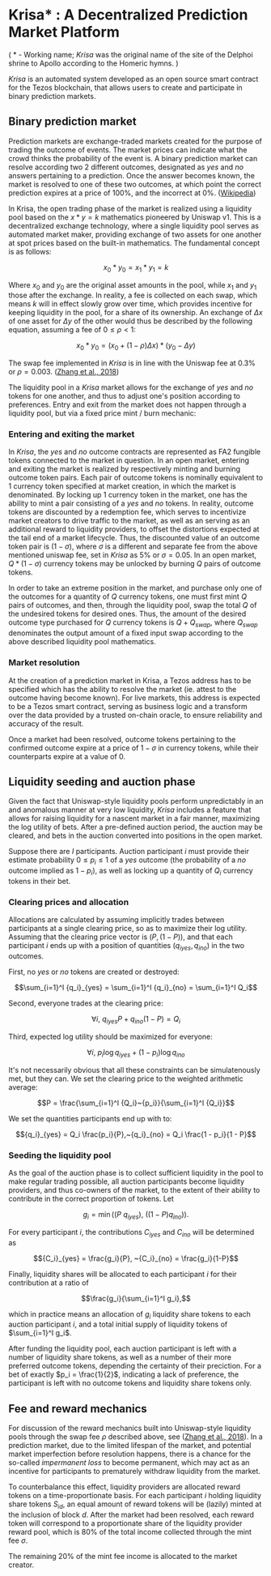 # Krisa* : A Decentralized Prediction Market Platform

( * - Working name; *Krisa* was the original name of the site of the Delphoi shrine to Apollo according to the Homeric hymns. )

*Krisa* is an automated system developed as an open source smart contract for the Tezos blockchain, that allows users to create and participate in binary prediction markets.

## Binary prediction market

Prediction markets are exchange-traded markets created for the purpose of trading the outcome of events. The market prices can indicate what the crowd thinks the probability of the event is. A binary prediction market can resolve according two $2$ different outcomes, designated as $yes$ and $no$ answers pertaining to a prediction. Once the answer becomes known, the market is resolved to one of these two outcomes, at which point the correct prediction expires at a price of $100\%$, and the incorrect at $0\%$. ([Wikipedia](https://en.wikipedia.org/wiki/Prediction_market))

In Krisa, the open trading phase of the market is realized using a liquidity pool based on the $x * y = k$ mathematics pioneered by Uniswap v1. This is a decentralized exchange technology, where a single liquidity pool serves as automated market maker, providing exchange of two assets for one another at spot prices based on the built-in mathematics. The fundamental concept is as follows:

$$x_0 * y_0 = x_1 * y_1 = k$$

Where $x_0$ and $y_0$ are the original asset amounts in the pool, while $x_1$ and $y_1$ those after the exchange. In reality, a fee is collected on each swap, which means $k$ will in effect slowly grow over time, which provides incentive for keeping liquidity in the pool, for a share of its ownership. An exchange of $\Delta x$ of one asset for $\Delta y$ of the other would thus be described by the following equation, assuming a fee of $0 \leq \rho \lt 1$:

$$x_0 * y_0 = (x_0 + (1-\rho)\Delta x) * (y_0 - \Delta y) $$

The swap fee implemented in *Krisa* is in line with the Uniswap fee at $0.3\%$ or $\rho = 0.003$. ([Zhang et al., 2018](https://github.com/runtimeverification/verified-smart-contracts/blob/uniswap/uniswap/x-y-k.pdf))

The liquidity pool in a *Krisa* market allows for the exchange of $yes$ and $no$ tokens for one another, and thus to adjust one's position according to preferences. Entry and exit from the market does not happen through a liquidity pool, but via a fixed price mint / burn mechanic:

### Entering and exiting the market

In *Krisa*, the $yes$ and $no$ outcome contracts are represented as FA2 fungible tokens connected to the market in question. In an open market, entering and exiting the market is realized by respectively minting and burning outcome token pairs. Each pair of outcome tokens is nominally equivalent to $1$ currency token specified at market creation, in which the market is denominated. By locking up $1$ currency token in the market, one has the ability to mint a pair consisting of a $yes$ and $no$ tokens. In reality, outcome tokens are discounted by a redemption fee, which serves to incentivize market creators to drive traffic to the market, as well as an serving as an additional reward to liquidity providers, to offset the distortions expected at the tail end of a market lifecycle. Thus, the discounted value of an outcome token pair is $(1 - \sigma)$, where $\sigma$ is a different and separate fee from the above mentioned uniswap fee, set in *Krisa* as $5\%$ or $\sigma = 0.05$. In an open market, $Q * (1 - \sigma)$ currency tokens may be unlocked by burning $Q$ pairs of outcome tokens.

In order to take an extreme position in the market, and purchase only one of the outcomes for a quantity of $Q$ currency tokens, one must first mint $Q$ pairs of outcomes, and then, through the liquidity pool, swap the total $Q$ of the undesired tokens for desired ones. Thus, the amount of the desired outcome type purchased for $Q$ currency tokens is $Q + Q_{swap}$, where $Q_{swap}$ denominates the output amount of a fixed input swap according to the above described liquidity pool mathematics.

### Market resolution

At the creation of a prediction market in Krisa, a Tezos address has to be specified which has the ability to resolve the market (ie. attest to the outcome having become known). For live markets, this address is expected to be a Tezos smart contract, serving as business logic and a transform over the data provided by a trusted on-chain oracle, to ensure reliability and accuracy of the result.

Once a market had been resolved, outcome tokens pertaining to the confirmed outcome expire at a price of $1 - \sigma$ in currency tokens, while their counterparts expire at a value of $0$.

## Liquidity seeding and auction phase

Given the fact that Uniswap-style liquidity pools perform unpredictably in an and anomalous manner at very low liquidity, *Krisa* includes a feature that allows for raising liquidity for a nascent market in a fair manner, maximizing the log utility of bets. After a pre-defined auction period, the auction may be cleared, and bets in the auction converted into positions in the open market.

Suppose there are $I$ participants. Auction participant $i$ must provide their estimate probability $0 \le p_i \le 1$ of a $yes$ outcome (the probability of a $no$ outcome implied as $1 - p_i$), as well as locking up a quantity of $Q_i$ currency tokens in their bet.

### Clearing prices and allocation

Allocations are calculated by assuming implicitly trades between participants at a single clearing price, so as to maximize their log utility. Assuming that the clearing price vector is $(P, (1-P))$, and that each participant $i$ ends up with a position of quantities $({q_i}_{yes}, {q_i}_{no})$ in the two outcomes.

First, no $yes$ or $no$ tokens are created or destroyed:

$$\sum_{i=1}^I {q_i}_{yes} = \sum_{i=1}^I {q_i}_{no} = \sum_{i=1}^I Q_i$$

Second, everyone trades at the clearing price:

$$\forall i,~{q_i}_{yes} P + {q_i}_{no} (1 - P) = Q_i$$

Third, expected log utility should be maximized for everyone:

$$\forall i,~{p_i} \log {q_i}_{yes} + (1 - {p_i}) \log {q_i}_{no}$$

It's not necessarily obvious that all these constraints can be simulatenously met, but they can. We set the clearing price to the weighted arithmetic average:

$$P = \frac{\sum_{i=1}^I {Q_i}~{p_i}}{\sum_{i=1}^I {Q_i}}$$

We set the quantities participants end up with to:

$${q_i}_{yes} = Q_i \frac{p_i}{P},~{q_i}_{no} = Q_i \frac{1 - p_i}{1 - P}$$

### Seeding the liquidity pool

As the goal of the auction phase is to collect sufficient liquidity in the pool to make regular trading possible, all auction participants become liquidity providers, and thus co-owners of the market, to the extent of their ability to contribute in the correct proportion of tokens. Let

$$g_i = \min ((P~{q_i}_{yes}), ~((1-P){q_i}_{no})).$$

For every participant $i$, the contributions ${C_i}_{yes}$ and ${C_i}_{no}$ will be determined as

$${C_i}_{yes} = \frac{g_i}{P}, ~{C_i}_{no} = \frac{g_i}{1-P}$$

Finally, liquidity shares will be allocated to each participant $i$ for their contribution at a ratio of

$$\frac{g_i}{\sum_{i=1}^I g_i},$$

which in practice means an allocation of $g_i$ liquidity share tokens to each auction participant $i$, and a total initial supply of liquidity tokens of $\sum_{i=1}^I g_i$.

After funding the liquidity pool, each auction participant is left with a number of liquidity share tokens, as well as a number of their more preferred outcome tokens, depending the certainty of their preciction. For a bet of exactly $p_i = \frac{1}{2}$, indicating a lack of preference, the participant is left with no outcome tokens and liquidity share tokens only.

## Fee and reward mechanics

For discussion of the reward mechanics built into Uniswap-style liquidity pools through the swap fee $\rho$ described above, see ([Zhang et al., 2018](https://github.com/runtimeverification/verified-smart-contracts/blob/uniswap/uniswap/x-y-k.pdf)). In a prediction market, due to the limited lifespan of the market, and potential market imperfection before resolution happens, there is a chance for the so-called *impermanent loss* to become permanent, which may act as an incentive for participants to prematurely withdraw liquidity from the market.

To counterbalance this effect, liquidity providers are allocated reward tokens on a time-proportionate basis. For each participant $i$ holding liquidity share tokens ${S_i}_d$, an equal amount of reward tokens will be (lazily) minted at the inclusion of block $d$. After the market had been resolved, each reward token will correspond to a proportionate share of the liquidity provider reward pool, which is $80\%$ of the total income collected through the mint fee $\sigma$.

The remaining $20\%$ of the mint fee income is allocated to the market creator.
